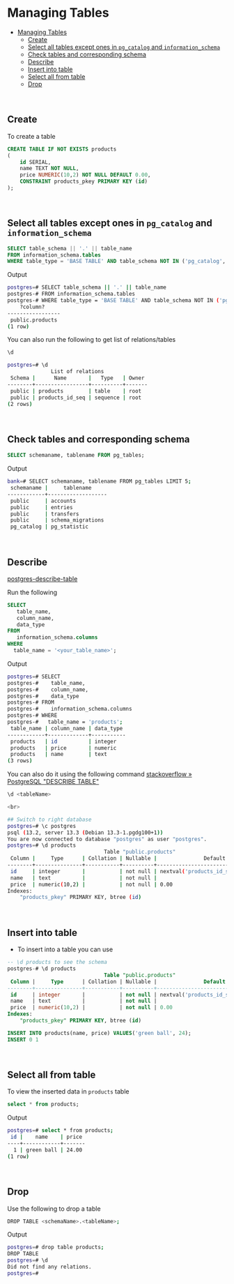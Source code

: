 # Managing Tables

- [Managing Tables](#managing-tables)
  - [Create](#create)
  - [Select all tables except ones in `pg_catalog` and `information_schema`](#select-all-tables-except-ones-in-pg_catalog-and-information_schema)
  - [Check tables and corresponding schema](#check-tables-and-corresponding-schema)
  - [Describe](#describe)
  - [Insert into table](#insert-into-table)
  - [Select all from table](#select-all-from-table)
  - [Drop](#drop)

<br>

## Create

To create a table

```sql
CREATE TABLE IF NOT EXISTS products
(
    id SERIAL,
    name TEXT NOT NULL,
    price NUMERIC(10,2) NOT NULL DEFAULT 0.00,
    CONSTRAINT products_pkey PRIMARY KEY (id)
);
```

<br>

## Select all tables except ones in `pg_catalog` and `information_schema`

```sql
SELECT table_schema || '.' || table_name 
FROM information_schema.tables 
WHERE table_type = 'BASE TABLE' AND table_schema NOT IN ('pg_catalog', 'information_schema');
```

Output

```bash
postgres=# SELECT table_schema || '.' || table_name 
postgres-# FROM information_schema.tables 
postgres-# WHERE table_type = 'BASE TABLE' AND table_schema NOT IN ('pg_catalog', 'information_schema');
    ?column?     
-----------------
 public.products
(1 row)
```

You can also run the following to get list of relations/tables

```bash
\d
```

```bash
postgres=# \d
              List of relations
 Schema |      Name       |   Type   | Owner 
--------+-----------------+----------+-------
 public | products        | table    | root
 public | products_id_seq | sequence | root
(2 rows)
```

<br>

## Check tables and corresponding schema

```sql
SELECT schemaname, tablename FROM pg_tables;
```

Output

```bash
bank=# SELECT schemaname, tablename FROM pg_tables LIMIT 5;
 schemaname |     tablename     
------------+-------------------
 public     | accounts
 public     | entries
 public     | transfers
 public     | schema_migrations
 pg_catalog | pg_statistic
```

<br>

## Describe

[postgres-describe-table](https://www.postgresqltutorial.com/postgresql-describe-table/)

Run the following

```sql
SELECT 
   table_name, 
   column_name, 
   data_type 
FROM 
   information_schema.columns
WHERE 
  table_name = '<your_table_name>';
```

Output

```bash
postgres=# SELECT 
postgres-#    table_name, 
postgres-#    column_name, 
postgres-#    data_type 
postgres-# FROM 
postgres-#    information_schema.columns
postgres-# WHERE 
postgres-#   table_name = 'products';
 table_name | column_name | data_type 
------------+-------------+-----------
 products   | id          | integer
 products   | price       | numeric
 products   | name        | text
(3 rows)
```

You can also do it using the following command [stackoverflow » PostgreSQL "DESCRIBE TABLE"](https://stackoverflow.com/questions/109325/postgresql-describe-table)

```bash
\d <tableName>
```

```bash
<br>

## Switch to right database
postgres=# \c postgres
psql (13.2, server 13.3 (Debian 13.3-1.pgdg100+1))
You are now connected to database "postgres" as user "postgres".
postgres=# \d products
                               Table "public.products"
 Column |     Type      | Collation | Nullable |               Default                
--------+---------------+-----------+----------+--------------------------------------
 id     | integer       |           | not null | nextval('products_id_seq'::regclass)
 name   | text          |           | not null | 
 price  | numeric(10,2) |           | not null | 0.00
Indexes:
    "products_pkey" PRIMARY KEY, btree (id)
```

<br>

## Insert into table

- To insert into a table you can use

```sql
-- \d products to see the schema
postgres-# \d products
                               Table "public.products"
 Column |     Type      | Collation | Nullable |               Default                
--------+---------------+-----------+----------+--------------------------------------
 id     | integer       |           | not null | nextval('products_id_seq'::regclass)
 name   | text          |           | not null | 
 price  | numeric(10,2) |           | not null | 0.00
Indexes:
    "products_pkey" PRIMARY KEY, btree (id)
```

```sql
INSERT INTO products(name, price) VALUES('green ball', 24);
INSERT 0 1
```

<br>

## Select all from table

To view the inserted data in `products` table

```sql
select * from products;
```

Output

```bash
postgres=# select * from products;
 id |    name    | price 
----+------------+-------
  1 | green ball | 24.00
(1 row)
```

<br>

## Drop

Use the following to drop a table

```bash
DROP TABLE <schemaName>.<tableName>;
```

Output

```bash
postgres=# drop table products;
DROP TABLE
postgres=# \d
Did not find any relations.
postgres=#
```
